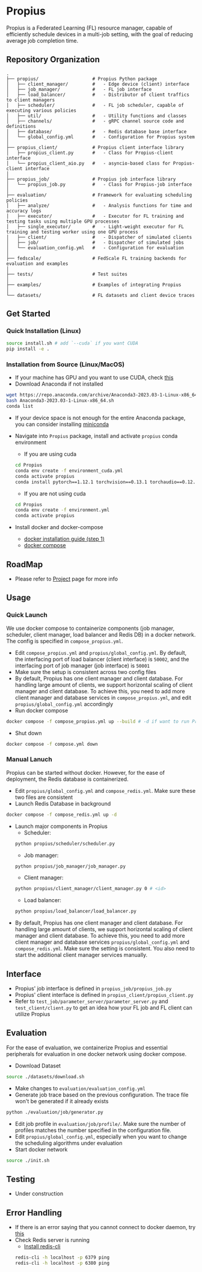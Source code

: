 # Propius
Propius is a Federated Learning (FL) resource manager, capable of efficiently schedule devices in a multi-job setting, with the goal of reducing average job completion time.

## Repository Organization
```
.
├── propius/                    # Propius Python package
│   ├── client_manager/         #   - Edge device (client) interface
│   ├── job_manager/            #   - FL job interface
│   ├── load_balancer/          #   - Distributor of client traffics to client managers
│   ├── scheduler/              #   - FL job scheduler, capable of executing various policies
│   ├── util/                   #   - Utility functions and classes
│   ├── channels/               #   - gRPC channel source code and definitions
│   ├── database/               #   - Redis database base interface
│   └── global_config.yml       #   - Configuration for Propius system
│
├── propius_client/             # Propius client interface library
│   ├── propius_client.py       #   - Class for Propius-client interface
│   └── propius_client_aio.py   #   - asyncio-based class for Propius-client interface
│
├── propius_job/                # Propius job interface library
│   └── propius_job.py          #   - Class for Propius-job interface
│
├── evaluation/                 # Framework for evaluating scheduling policies
│   ├── analyze/                #   - Analysis functions for time and accuracy logs
│   ├── executor/               #   - Executor for FL training and testing tasks using multiple GPU processes
│   ├── single_executor/        #   - Light-weight executor for FL training and testing worker using one GPU process
│   ├── client/                 #   - Dispatcher of simulated clients
│   ├── job/                    #   - Dispatcher of simulated jobs
│   └── evaluation_config.yml   #   - Configuration for evaluation
│ 
├── fedscale/                   # FedScale FL training backends for evaluation and examples
│ 
├── tests/                      # Test suites
│ 
├── examples/                   # Examples of integrating Propius
│ 
└── datasets/                   # FL datasets and client device traces
```

## Get Started
### Quick Installation (Linux)
```bash
source install.sh # add `--cuda` if you want CUDA
pip install -e .
```

### Installation from Source (Linux/MacOS)
- If your machine has GPU and you want to use CUDA, check [this](https://askubuntu.com/questions/799184/how-can-i-install-cuda-on-ubuntu-16-04)
- Download Anaconda if not installed
```bash
wget https://repo.anaconda.com/archive/Anaconda3-2023.03-1-Linux-x86_64.sh
bash Anaconda3-2023.03-1-Linux-x86_64.sh
conda list
```
- If your device space is not enough for the entire Anaconda package, you can consider installing [miniconda](https://educe-ubc.github.io/conda.html) 
- Navigate into `Propius` package, install and activate `propius` conda environment
    - If you are using cuda
    ```bash
    cd Propius
    conda env create -f environment_cuda.yml
    conda activate propius
    conda install pytorch==1.12.1 torchvision==0.13.1 torchaudio==0.12.1 cudatoolkit=11.3 -c pytorch
    ```
    - If you are not using cuda

    ```bash
    cd Propius
    conda env create -f environment.yml
    conda activate propius
    ```
- Install docker and docker-compose
    - [docker installation guide (step 1)](https://www.digitalocean.com/community/tutorials/how-to-install-and-use-docker-on-ubuntu-16-04)
    - [docker compose](https://docs.docker.com/compose/install/linux/#install-the-plugin-manually)


## RoadMap
- Please refer to [Project](https://github.com/users/EricDinging/projects/1) page for more info
## Usage
### Quick Launch
We use docker compose to containerize components (job manager, scheduler, client manager, load balancer and Redis DB) in a docker network. The config is specified in `compose_propius.yml`.
- Edit `compose_propius.yml` and `propius/global_config.yml`. By default, the interfacing port of load balancer (client interface) is `50002`, and the interfacing port of job manager (job interface) is `50001`
- Make sure the setup is consistent across two config files
- By default, Propius has one client manager and client database. For handling large amount of clients, we support horizontal scaling of client manager and client database. To achieve this, you need to add more client manager and database services in `compose_propius.yml`, and edit `propius/global_config.yml` accordingly
- Run docker compose
```bash
docker compose -f compose_propius.yml up --build # -d if want to run Propius in background
```
- Shut down
```bash
docker compose -f compose.yml down
```
### Manual Lanuch
Propius can be started without docker. However, for the ease of deployment, the Redis database is containerized.
- Edit `propius/global_config.yml` and `compose_redis.yml`. Make sure these two files are consistent
- Launch Redis Database in background
```bash
docker compose -f compose_redis.yml up -d
```
- Launch major components in Propius
    - Scheduler:
    ```bash
    python propius/scheduler/scheduler.py
    ```
    - Job manager:
    ```bash
    python propius/job_manager/job_manager.py
    ```
    - Client manager:
    ```bash
    python propius/client_manager/client_manager.py 0 # <id>
    ```
    - Load balancer:
    ```bash
    python propius/load_balancer/load_balancer.py
    ```
- By default, Propius has one client manager and client database. For handling large amount of clients, we support horizontal scaling of client manager and client database. To achieve this, you need to add more client manager and database services `propius/global_config.yml` and `compose_redis.yml`. Make sure the setting is consistent. You also need to start the additional client manager services manually.

## Interface
- Propius' job interface is defined in `propius_job/propius_job.py`
- Propius' client interface is defined in `propius_client/propius_client.py`
- Refer to `test_job/parameter_server/parameter_server.py` and `test_client/client.py` to get an idea how your FL job and FL client can utilize Propius

## Evaluation
For the ease of evaluation, we containerize Propius and essential peripherals for evaluation in one docker network using docker compose.
- Download Dataset
```bash
source ./datasets/download.sh
```

- Make changes to `evaluation/evaluation_config.yml`
- Generate job trace based on the previous configuration. The trace file won't be generated if it already exists
```bash
python ./evaluation/job/generator.py
```
- Edit job profile in `evaluation/job/profile/`. Make sure the number of profiles matches the number specified in the configuration file.
- Edit `propius/global_config.yml`, especially when you want to change the scheduling algorithms under evaluation
- Start docker network
```bash
source ./init.sh
```

## Testing
- Under construction

## Error Handling
- If there is an error saying that you cannot connect to docker daemon, try [this](https://stackoverflow.com/questions/48957195/how-to-fix-docker-got-permission-denied-issue)
- Check Redis server is running
    - [Install redis-cli](https://stackoverflow.com/questions/21795340/linux-install-redis-cli-only)
    ```bash
    redis-cli -h localhost -p 6379 ping
    redis-cli -h localhost -p 6380 ping
    ```
<!-- - Job:
    - Edit `test_job/parameter_server/test_profile.yml` file
    -   ```bash
        $ python test_job/parameter_server/parameter_server.py test_job/parameter_server/test_profile.yml <ip> <port>
        ```
- Client:
    - Edit `test_client/test_profile.yml` file
    -   ```bash
        $ python test_client/client.py
        ``` -->
<!-- ### Propius (scheduling)
- Make changes to `global_config.yml`
- Scheduler, job manager, client manager, and load balancer launches are the same as above
- Job driver:
    ```bash
    $ python propius/job_sim/job_driver.py
    ```
- Client:
    ```bash
    $ python propius/client_sim/client_driver.py
    ``` -->



